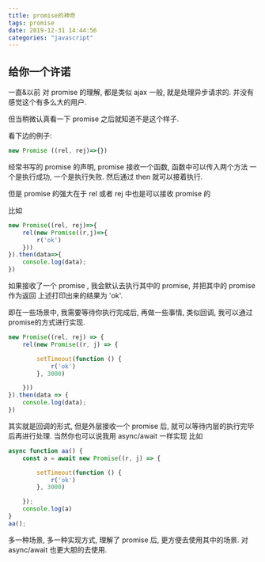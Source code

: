 ```yaml
---
title: promise的神奇
tags: promise
date: 2019-12-31 14:44:56
categories: "javascript"
---
```



## 给你一个许诺

一直&以前 对 promise 的理解, 都是类似 ajax 一般, 就是处理异步请求的.
并没有感觉这个有多么大的用户.

但当稍微认真看一下 promise 之后就知道不是这个样子.

看下边的例子:

```js
new Promise ((rel, rej)=>{})
```

经常书写的 promise 的声明, promise 接收一个函数, 函数中可以传入两个方法
一个是执行成功, 一个是执行失败. 然后通过 then 就可以接着执行.

但是 promise 的强大在于 rel 或者 rej 中也是可以接收 promise 的

比如

```js
new Promise((rel, rej)=>{
    rel(new Promise((r,j)=>{
        r('ok')
    }))
}).then(data=>{
    console.log(data);
})
```

如果接收了一个 promise , 我会默认去执行其中的 promise, 并把其中的 promise 作为返回
上述打印出来的结果为 'ok'.

即在一些场景中, 我需要等待你执行完成后, 再做一些事情, 类似回调, 我可以通过promise的方式进行实现.

```js
new Promise((rel, rej) => {
    rel(new Promise((r, j) => {

        setTimeout(function () {
            r('ok')
        }, 3000)

    }))
}).then(data => {
    console.log(data);
})
```

其实就是回调的形式, 但是外层接收一个 promise 后, 就可以等待内层的执行完毕后再进行处理.
当然你也可以说我用 async/await 一样实现
比如

```js
async function aa() {
    const a = await new Promise((r, j) => {

        setTimeout(function () {
            r('ok')
        }, 3000)

    });
    console.log(a)
}
aa();
```

多一种场景, 多一种实现方式, 理解了 promise 后, 更方便去使用其中的场景. 对 async/await 也更大胆的去使用.


